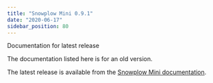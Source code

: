 ```yaml
---
title: "Snowplow Mini 0.9.1"
date: "2020-06-17"
sidebar_position: 80
---
```


Documentation for latest release

The documentation listed here is for an old version.

The latest release is available from the [Snowplow Mini documentation](/docs/pipeline-components-and-applications/snowplow-mini/).
